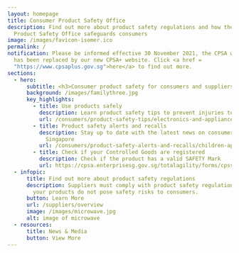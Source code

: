 ```yaml
---
layout: homepage
title: Consumer Product Safety Office
description: Find out more about product safety regulations and how the Consumer
  Product Safety Office safeguards consumers
image: /images/favicon-isomer.ico
permalink: /
notification: Please be informed effective 30 November 2021, the CPSA website
  has been replaced by our new CPSA+ website. Click <a href =
  "https://www.cpsaplus.gov.sg">here</a> to find out more.
sections:
  - hero:
      subtitle: <h3>Consumer product safety for consumers and suppliers<h3>
      background: /images/familythree.jpg
      key_highlights:
        - title: Use products safely
          description: Learn product safety tips to prevent injuries to you and your family
          url: /consumers/product-safety-tips/electronics-and-appliances
        - title: Product safety alerts and recalls
          description: Stay up to date with the latest news on consumer product safety in
            Singapore
          url: /consumers/product-safety-alerts-and-recalls/children-apparel
        - title: Check if your Controlled Goods are registered
          description: Check if the product has a valid SAFETY Mark
          url: https://cpsa.enterprisesg.gov.sg/totalagility/forms/cpssite/PUBSearchCOC.form
  - infopic:
      title: Find out more about product safety regulations
      description: Suppliers must comply with product safety regulations to ensure
        your products do not pose safety risks to consumers.
      button: Learn More
      url: /suppliers/overview
      image: /images/microwave.jpg
      alt: image of microwave
  - resources:
      title: News & Media
      button: View More
---
```

